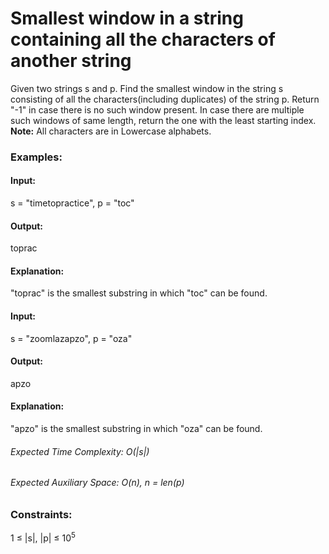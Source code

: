 # Smallest window in a string containing all the characters of another string
Given two strings s and p. Find the smallest window in the string s consisting of all the characters(including duplicates) of the string p.  Return "-1" in case there is no such window present. In case there are multiple such windows of same length, return the one with the least starting index.
**Note:** All characters are in Lowercase alphabets. 

### Examples:
#### Input:
s = "timetopractice", p = "toc"
#### Output:
toprac
#### Explanation:
"toprac" is the smallest
substring in which "toc" can be found.

#### Input: 
s = "zoomlazapzo", p = "oza"
#### Output:
apzo
#### Explanation: 
"apzo" is the smallest 
substring in which "oza" can be found.

###### Expected Time Complexity: O(|s|)
###### Expected Auxiliary Space: O(n), n = len(p)

### Constraints: 
1 ≤ |s|, |p| ≤ $`10^5`$


